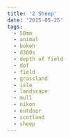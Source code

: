 ```yaml
---
title: '2 Sheep'
date: '2015-05-25'
tags:
  - 50mm
  - animal
  - bokeh
  - d300s
  - depth of field
  - dof
  - field
  - grassland
  - isle
  - landscape
  - mull
  - nikon
  - outdoor
  - scotland
  - sheep
---
```

